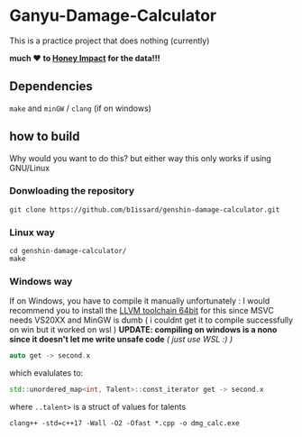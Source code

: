 # Ganyu-Damage-Calculator

This is a practice project that does nothing (currently)

**much ❤️ to [Honey Impact](<https://genshin.honeyhunterworld.com/>) for the data!!!**

## Dependencies

`make` and `minGW` / `clang` (if on windows)

## how to build

Why would you want to do this? but either way
this only works if using GNU/Linux

### Donwloading the repository

```shell
git clone https://github.com/b1issard/genshin-damage-calculator.git
```

### Linux way

```shell
cd genshin-damage-calculator/
make
```

### Windows way

If on Windows, you have to compile it manually unfortunately :
I would recommend you to install the [LLVM toolchain 64bit](<https://github.com/llvm/llvm-project/releases/download/llvmorg-11.0.0/LLVM-11.0.0-win64.exe>) for this since MSVC needs VS20XX and MinGW is dumb ( i couldnt get it to compile successfully on win but it worked on wsl )
**UPDATE: compiling on windows is a nono since it doesn't let me write unsafe code**
*( just use WSL :) )*

```cpp
auto get -> second.x
```

which evalulates to:

```cpp
std::unordered_map<int, Talent>::const_iterator get -> second.x
```

where `..talent>` is a struct of values for talents

```shell
clang++ -std=c++17 -Wall -O2 -Ofast *.cpp -o dmg_calc.exe
```
